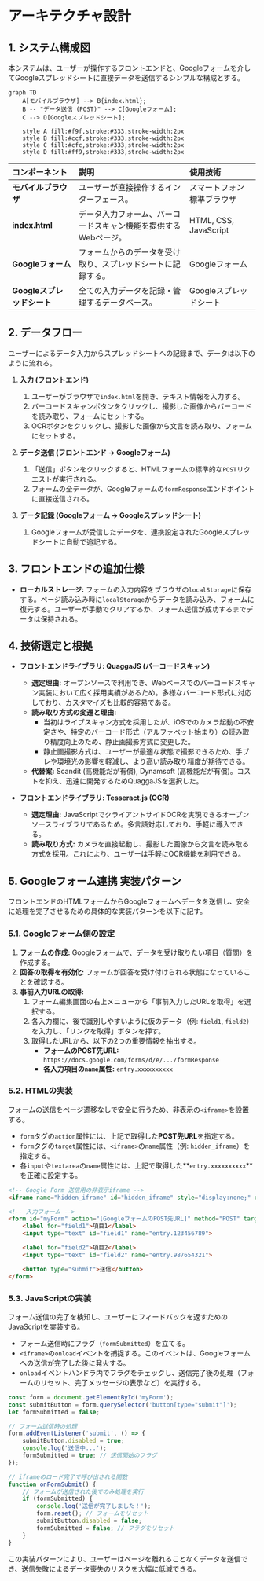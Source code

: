 # アーキテクチャ設計

## 1. システム構成図

本システムは、ユーザーが操作するフロントエンドと、Googleフォームを介してGoogleスプレッドシートに直接データを送信するシンプルな構成とする。

```mermaid
graph TD
    A[モバイルブラウザ] --> B{index.html};
    B -- "データ送信 (POST)" --> C[Googleフォーム];
    C --> D[Googleスプレッドシート];

    style A fill:#f9f,stroke:#333,stroke-width:2px
    style B fill:#ccf,stroke:#333,stroke-width:2px
    style C fill:#cfc,stroke:#333,stroke-width:2px
    style D fill:#ff9,stroke:#333,stroke-width:2px
```

| コンポーネント | 説明 | 使用技術 |
| :--- | :--- | :--- |
| **モバイルブラウザ** | ユーザーが直接操作するインターフェース。 | スマートフォン標準ブラウザ |
| **index.html** | データ入力フォーム、バーコードスキャン機能を提供するWebページ。 | HTML, CSS, JavaScript |
| **Googleフォーム** | フォームからのデータを受け取り、スプレッドシートに記録する。 | Googleフォーム |
| **Googleスプレッドシート** | 全ての入力データを記録・管理するデータベース。 | Googleスプレッドシート |

## 2. データフロー

ユーザーによるデータ入力からスプレッドシートへの記録まで、データは以下のように流れる。

1.  **入力 (フロントエンド)**
    1.  ユーザーがブラウザで`index.html`を開き、テキスト情報を入力する。
    2.  バーコードスキャンボタンをクリックし、撮影した画像からバーコードを読み取り、フォームにセットする。
    3.  OCRボタンをクリックし、撮影した画像から文言を読み取り、フォームにセットする。

2.  **データ送信 (フロントエンド → Googleフォーム)**
    1.  「送信」ボタンをクリックすると、HTMLフォームの標準的な`POST`リクエストが実行される。
    2.  フォームの全データが、Googleフォームの`formResponse`エンドポイントに直接送信される。

3.  **データ記録 (Googleフォーム → Googleスプレッドシート)**
    1.  Googleフォームが受信したデータを、連携設定されたGoogleスプレッドシートに自動で追記する。

## 3. フロントエンドの追加仕様

-   **ローカルストレージ:** フォームの入力内容をブラウザの`localStorage`に保存する。ページ読み込み時に`localStorage`からデータを読み込み、フォームに復元する。ユーザーが手動でクリアするか、フォーム送信が成功するまでデータは保持される。

## 4. 技術選定と根拠

-   **フロントエンドライブラリ: QuaggaJS (バーコードスキャン)**
    -   **選定理由:** オープンソースで利用でき、Webベースでのバーコードスキャン実装において広く採用実績があるため。多様なバーコード形式に対応しており、カスタマイズも比較的容易である。
    -   **読み取り方式の変遷と理由:**
        -   当初はライブスキャン方式を採用したが、iOSでのカメラ起動の不安定さや、特定のバーコード形式（アルファベット始まり）の読み取り精度向上のため、静止画撮影方式に変更した。
        -   静止画撮影方式は、ユーザーが最適な状態で撮影できるため、手ブレや環境光の影響を軽減し、より高い読み取り精度が期待できる。
    -   **代替案:** Scandit (高機能だが有償), Dynamsoft (高機能だが有償)。コストを抑え、迅速に開発するためQuaggaJSを選択した。

-   **フロントエンドライブラリ: Tesseract.js (OCR)**
    -   **選定理由:** JavaScriptでクライアントサイドOCRを実現できるオープンソースライブラリであるため。多言語対応しており、手軽に導入できる。
    -   **読み取り方式:** カメラを直接起動し、撮影した画像から文言を読み取る方式を採用。これにより、ユーザーは手軽にOCR機能を利用できる。

## 5. Googleフォーム連携 実装パターン

フロントエンドのHTMLフォームからGoogleフォームへデータを送信し、安全に処理を完了させるための具体的な実装パターンを以下に記す。

### 5.1. Googleフォーム側の設定

1.  **フォームの作成:** Googleフォームで、データを受け取りたい項目（質問）を作成する。
2.  **回答の取得を有効化:** フォームが回答を受け付けられる状態になっていることを確認する。
3.  **事前入力URLの取得:**
    1.  フォーム編集画面の右上メニューから「事前入力したURLを取得」を選択する。
    2.  各入力欄に、後で識別しやすいように仮のデータ（例: `field1`, `field2`）を入力し、「リンクを取得」ボタンを押す。
    3.  取得したURLから、以下の2つの重要情報を抽出する。
        -   **フォームのPOST先URL:** `https://docs.google.com/forms/d/e/.../formResponse`
        -   **各入力項目の`name`属性:** `entry.xxxxxxxxxx`

### 5.2. HTMLの実装

フォームの送信をページ遷移なしで安全に行うため、非表示の`<iframe>`を設置する。

-   `form`タグの`action`属性には、上記で取得した**POST先URL**を指定する。
-   `form`タグの`target`属性には、`<iframe>`の`name`属性（例: `hidden_iframe`）を指定する。
-   各`input`や`textarea`の`name`属性には、上記で取得した**`entry.xxxxxxxxxx`**を正確に設定する。

```html
<!-- Google Form 送信用の非表示iframe -->
<iframe name="hidden_iframe" id="hidden_iframe" style="display:none;" onload="onFormSubmit()"></iframe>

<!-- 入力フォーム -->
<form id="myForm" action="[GoogleフォームのPOST先URL]" method="POST" target="hidden_iframe">
    <label for="field1">項目1</label>
    <input type="text" id="field1" name="entry.123456789">

    <label for="field2">項目2</label>
    <input type="text" id="field2" name="entry.987654321">

    <button type="submit">送信</button>
</form>
```

### 5.3. JavaScriptの実装

フォーム送信の完了を検知し、ユーザーにフィードバックを返すためのJavaScriptを実装する。

-   フォーム送信時にフラグ（`formSubmitted`）を立てる。
-   `<iframe>`の`onload`イベントを捕捉する。このイベントは、Googleフォームへの送信が完了した後に発火する。
-   `onload`イベントハンドラ内でフラグをチェックし、送信完了後の処理（フォームのリセット、完了メッセージの表示など）を実行する。

```javascript
const form = document.getElementById('myForm');
const submitButton = form.querySelector('button[type="submit"]');
let formSubmitted = false;

// フォーム送信時の処理
form.addEventListener('submit', () => {
    submitButton.disabled = true;
    console.log('送信中...');
    formSubmitted = true; // 送信開始のフラグ
});

// iframeのロード完了で呼び出される関数
function onFormSubmit() {
    // フォームが送信された後でのみ処理を実行
    if (formSubmitted) {
        console.log('送信が完了しました！');
        form.reset(); // フォームをリセット
        submitButton.disabled = false;
        formSubmitted = false; // フラグをリセット
    }
}
```

この実装パターンにより、ユーザーはページを離れることなくデータを送信でき、送信失敗によるデータ喪失のリスクを大幅に低減できる。
